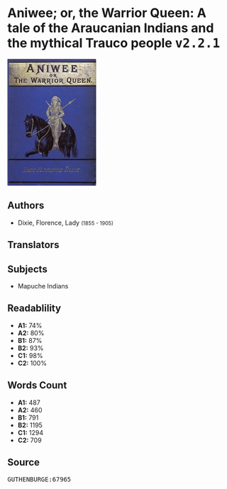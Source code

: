 # Aniwee; or, the Warrior Queen: A tale of the Araucanian Indians and the mythical Trauco people <kbd>v2.2.1</kbd>

![](./cover.medium.jpg "")

## Authors


 - Dixie, Florence, Lady <small>(1855 - 1905)</small>

## Translators



## Subjects


 - Mapuche Indians

## Readablility


 - **A1:** 74%
 - **A2:** 80%
 - **B1:** 87%
 - **B2:** 93%
 - **C1:** 98%
 - **C2:** 100%

## Words Count


 - **A1:** 487
 - **A2:** 460
 - **B1:** 791
 - **B2:** 1195
 - **C1:** 1294
 - **C2:** 709

## Source


<kbd>GUTHENBURGE:67965</kbd>
